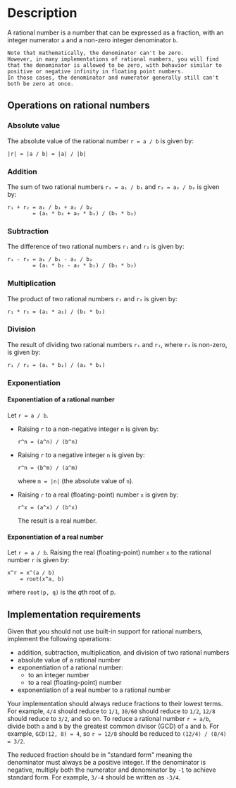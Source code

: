 # Description

A rational number is a number that can be expressed as a fraction, with an integer numerator `a` and a non-zero integer denominator `b`.

~~~~exercism/note
Note that mathematically, the denominator can't be zero.
However, in many implementations of rational numbers, you will find that the denominator is allowed to be zero, with behavior similar to positive or negative infinity in floating point numbers.
In those cases, the denominator and numerator generally still can't both be zero at once.
~~~~

## Operations on rational numbers

### Absolute value

The absolute value of the rational number `r = a / b` is given by:

```text
|r| = |a / b| = |a| / |b|
```

### Addition

The sum of two rational numbers `r₁ = a₁ / b₁` and `r₂ = a₂ / b₂` is given by:

```text
r₁ + r₂ = a₁ / b₁ + a₂ / b₂
        = (a₁ * b₂ + a₂ * b₁) / (b₁ * b₂)
```

### Subtraction

The difference of two rational numbers `r₁` and `r₂` is given by:

```text
r₁ - r₂ = a₁ / b₁ - a₂ / b₂
        = (a₁ * b₂ - a₂ * b₁) / (b₁ * b₂)
```

### Multiplication

The product of two rational numbers `r₁` and `r₂` is given by:

```text
r₁ * r₂ = (a₁ * a₂) / (b₁ * b₂)
```

### Division

The result of dividing two rational numbers `r₁` and `r₂`, where `r₂` is non-zero, is given by:

```text
r₁ / r₂ = (a₁ * b₂) / (a₂ * b₁)
```

### Exponentiation

#### Exponentiation of a rational number

Let `r = a / b`.

* Raising `r` to a non-negative integer `n` is given by:

  ```text
  r^n = (a^n) / (b^n)
  ```

* Raising `r` to a negative integer `n` is given by:

  ```text
  r^n = (b^m) / (a^m)
  ```

  where `m = |n|` (the absolute value of `n`).

* Raising `r` to a real (floating-point) number `x` is given by:

  ```
  r^x = (a^x) / (b^x)
  ```

  The result is a real number.

#### Exponentiation of a real number

Let `r = a / b`. Raising the real (floating-point) number `x` to the rational number `r` is given by:

```text
x^r = x^(a / b)
    = root(x^a, b)
```

where `root(p, q)` is the *q*th root of p.

## Implementation requirements

Given that you should not use built-in support for rational numbers, implement the following operations:

- addition, subtraction, multiplication, and division of two rational numbers
- absolute value of a rational number
- exponentiation of a rational number:
  - to an integer number
  - to a real (floating-point) number
- exponentiation of a real number to a rational number

Your implementation should always reduce fractions to their lowest terms.
For example, `4/4` should reduce to `1/1`, `30/60` should reduce to `1/2`, `12/8` should reduce to `3/2`, and so on.
To reduce a rational number `r = a/b`, divide both `a` and `b` by the greatest common divisor (GCD) of `a` and `b`.
For example, `GCD(12, 8) = 4`, so `r = 12/8` should be reduced to `(12/4) / (8/4) = 3/2`.

The reduced fraction should be in "standard form" meaning the denominator must always be a positive integer.
If the denominator is negative, multiply both the numerator and denominator by `-1` to achieve standard form.
For example, `3/-4` should be written as `-3/4`.
